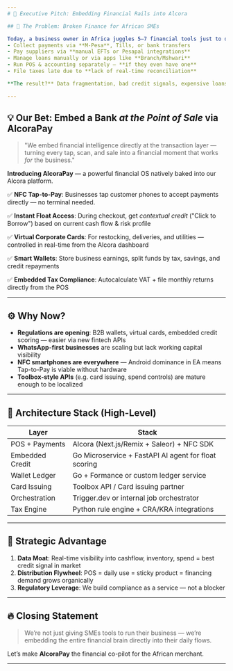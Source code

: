 ```yaml
---
# 🧠 Executive Pitch: Embedding Financial Rails into Alcora

## 🚨 The Problem: Broken Finance for African SMEs

Today, a business owner in Africa juggles 5–7 financial tools just to operate:
- Collect payments via **M-Pesa**, Tills, or bank transfers
- Pay suppliers via **manual EFTs or Pesapal integrations**
- Manage loans manually or via apps like **Branch/Mshwari**
- Run POS & accounting separately — **if they even have one**
- File taxes late due to **lack of real-time reconciliation**

**The result?** Data fragmentation, bad credit signals, expensive loans, and lost time. SMEs are treated like second-class citizens in finance.

---
```


## 💡 Our Bet: Embed a Bank _at the Point of Sale_ via AlcoraPay

> "We embed financial intelligence directly at the transaction layer — turning every tap, scan, and sale into a financial moment that works _for_ the business."

**Introducing AlcoraPay** — a powerful financial OS natively baked into our Alcora platform.

✅ **NFC Tap-to-Pay**: Businesses tap customer phones to accept payments directly — no terminal needed.

✅ **Instant Float Access**: During checkout, get _contextual credit_ ("Click to Borrow") based on current cash flow & risk profile

✅ **Virtual Corporate Cards**: For restocking, deliveries, and utilities — controlled in real-time from the Alcora dashboard

✅ **Smart Wallets**: Store business earnings, split funds by tax, savings, and credit repayments

✅ **Embedded Tax Compliance**: Autocalculate VAT + file monthly returns directly from the POS

---

## ⚙️ Why Now?

- **Regulations are opening**: B2B wallets, virtual cards, embedded credit scoring — easier via new fintech APIs
- **WhatsApp-first businesses** are scaling but lack working capital visibility
- **NFC smartphones are everywhere** — Android dominance in EA means Tap-to-Pay is viable without hardware
- **Toolbox-style APIs** (e.g. card issuing, spend controls) are mature enough to be localized

---

## 🧱 Architecture Stack (High-Level)

| Layer           | Stack                                                |
| --------------- | ---------------------------------------------------- |
| POS + Payments  | Alcora (Next.js/Remix + Saleor) + NFC SDK            |
| Embedded Credit | Go Microservice + FastAPI AI agent for float scoring |
| Wallet Ledger   | Go + Formance or custom ledger service               |
| Card Issuing    | Toolbox API / Card issuing partner                   |
| Orchestration   | Trigger.dev or internal job orchestrator             |
| Tax Engine      | Python rule engine + CRA/KRA integrations            |

---

## 🎯 Strategic Advantage

1. **Data Moat**: Real-time visibility into cashflow, inventory, spend = best credit signal in market
2. **Distribution Flywheel**: POS = daily use = sticky product = financing demand grows organically
3. **Regulatory Leverage**: We build compliance as a service — not a blocker

---

## 🔥 Closing Statement

> We’re not just giving SMEs tools to run their business — we’re embedding the entire financial brain directly into their daily flows.

Let’s make **AlcoraPay** the financial co-pilot for the African merchant.

---
